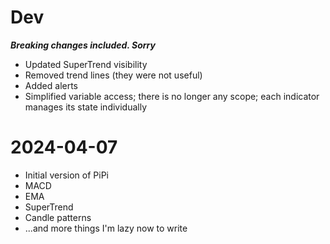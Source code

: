 # Dev

_**Breaking changes included. Sorry**_

-	Updated SuperTrend visibility
- 	Removed trend lines (they were not useful)
- 	Added alerts
- 	Simplified variable access; there is no longer any scope; each indicator manages its state individually

# 2024-04-07

-	Initial version of PiPi
- 	MACD
- 	EMA
- 	SuperTrend
- 	Candle patterns
- 	...and more things I'm lazy now to write

